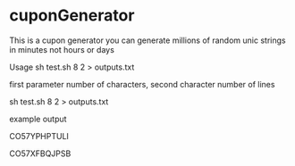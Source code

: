 # cuponGenerator
This is a cupon generator you can generate millions of random unic strings in minutes not hours or days

Usage sh test.sh 8 2 > outputs.txt

first parameter number of characters, second character number of lines

sh test.sh 8 2 > outputs.txt

example output

CO57YPHPTULI

CO57XFBQJPSB
